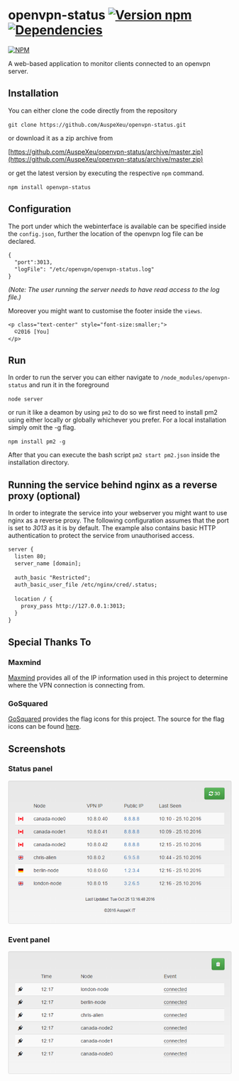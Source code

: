 # openvpn-status [![Version npm](https://img.shields.io/npm/v/openvpn-status.svg?style=flat-square)](https://www.npmjs.com/package/openvpn-status)[![Dependencies](https://img.shields.io/david/auspexeu/openvpn-status.svg?style=flat-square)](https://david-dm.org/auspexeu/openvpn-status)

[![NPM](https://nodei.co/npm/openvpn-status.png?downloads=true&stars=true)](https://nodei.co/npm/openvpn-status/)

A web-based application to monitor clients connected to an openvpn server.

## Installation
You can either clone the code directly from the repository

``git clone https://github.com/AuspeXeu/openvpn-status.git``

or download it as a zip archive from

[https://github.com/AuspeXeu/openvpn-status/archive/master.zip](https://github.com/AuspeXeu/openvpn-status/archive/master.zip)

or get the latest version by executing the respective ``npm`` command.

``npm install openvpn-status``

## Configuration

The port under which the webinterface is available can be specified inside the ``config.json``, further the location of the openvpn log file can be declared.

```
{
  "port":3013,
  "logFile": "/etc/openvpn/openvpn-status.log"
}
```

_(Note: The user running the server needs to have read access to the log file.)_

Moreover you might want to customise the footer inside the ``views``.

```
<p class="text-center" style="font-size:smaller;">
  ©2016 [You]
</p> 
```

## Run

In order to run the server you can either navigate to ``/node_modules/openvpn-status`` and run it in the foreground

``node server``

or run it like a deamon by using ``pm2`` to do so we first need to install pm2 using either locally or globally whichever you prefer. For a local installation simply omit the -g flag.

``npm install pm2 -g``

After that you can execute the bash script ``pm2 start pm2.json`` inside the installation directory.

## Running the service behind nginx as a reverse proxy (optional)

In order to integrate the service into your webserver you might want to use nginx as a reverse proxy. The following configuration assumes that the port is set to *3013* as it is by default. The example also contains basic HTTP authentication to protect the service from unauthorised access.

```
server {
  listen 80;
  server_name [domain];

  auth_basic "Restricted";
  auth_basic_user_file /etc/nginx/cred/.status;

  location / {
    proxy_pass http://127.0.0.1:3013;
  }
}
```

## Special Thanks To

### Maxmind

[Maxmind](http://dev.maxmind.com/geoip/geoip2/geolite2/) provides all of the IP information used in this project to determine where the VPN connection is connecting from.

### GoSquared

[GoSquared](https://www.gosquared.com) provides the flag icons for this project. The source for the flag icons can be found [here](https://www.gosquared.com/resources/flag-icons/).

## Screenshots

### Status panel
![Status panel](https://raw.githubusercontent.com/AuspeXeu/openvpn-status/master/screen1.png)

### Event panel
![Event panel](https://raw.githubusercontent.com/AuspeXeu/openvpn-status/master/screen2.png)
